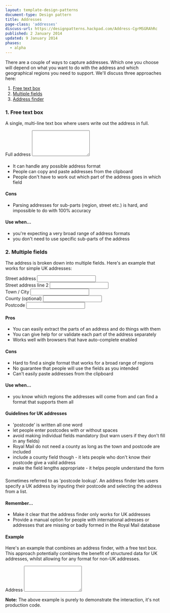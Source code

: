 ```yaml
---
layout: template-design-patterns
document-type: Design pattern
title: Addresses
page-class: 'addresses'
discuss-url: https://designpatterns.hackpad.com/Address-CgrMSGRAhRc
published: 2 January 2014
updated: 9 January 2014
phases:
  - alpha
---
```


There are a couple of ways to capture addresses. Which one you choose will depend on what you want to do with the address and which geographical regions you need to support. We'll discuss three approaches here:

1. [Free text box](#free-text-box)
2. [Multiple fields](#multiple-fields)
3. [Address finder](#address-finder)

<h3 class="heading-24">1. Free text box</h3>

A single, multi-line text box where users write out the address in full.

<div class="example">
  <form class="form">
    <div class="control">
      <label for="address">Full address</label>
      <textarea type="text" id="address" rows="5"></textarea>
    </div>
  </form>
</div>

<h4 class="heading-19"></h4>

* It can handle any possible address format
* People can copy and paste addresses from the clipboard
* People don't have to work out which part of the address goes in which field

<h4 class="heading-19">Cons</h4>

* Parsing addresses for sub-parts (region, street etc.) is hard, and impossible to do with 100% accuracy

<h4 class="heading-19">Use when...</h4>

* you're expecting a very broad range of address formats
* you don't need to use specific sub-parts of the address


<h3 class="heading-24">2. Multiple fields</h3>

The address is broken down into multiple fields. Here's an example that works for simple UK addresses:

<div class="example">
	<form class="form">
		<div class="control">
	  		<label for="ex2-street">Street address</label>
	  		<input type="text" id="ex2-street">
		</div>
		<div class="control">
	  		<label for="ex2-street2" class="visuallyhidden">Street address line 2</label>
	  		<input type="text" id="ex2-street2">
		</div>
		<div class="control">
	  		<label for="ex2-town">Town / City</label>
	  		<input type="text" id="ex2-town">
		</div>
		<div class="control">
	  		<label for="ex2-county">County (optional)</label>
	  		<input type="text" id="ex2-county">
		</div>
		<div class="control">
	  		<label for="ex2-postcode">Postcode</label>
	  		<input type="text" id="ex2-postcode" class="postcode">
		</div>
	</form>
</div>

<h4 class="heading-19">Pros</h4>

* You can easily extract the parts of an address and do things with them
* You can give help for or validate each part of the address separately
* Works well with browsers that have auto-complete enabled

<h4 class="heading-19">Cons</h4>

* Hard to find a single format that works for a broad range of regions
* No guarantee that people will use the fields as you intended
* Can't easily paste addresses from the clipboard

<h4 class="heading-19">Use when...</h4>

* you know which regions the addresses will come from and can find a format that supports them all

<h4 class="heading-19">Guidelines for UK addresses</h4>

* 'postcode' is written all one word
* let people enter postcodes with or without spaces
* avoid making individual fields mandatory (but warn users if they don't fill in any fields)
* Royal Mail do not need a county as long as the town and postcode are included
* include a county field though - it lets people who don't know their postcode give a valid address
* make the field lengths appropriate - it helps people understand the form


<h3 class="heading-24"></h3>

Sometimes referred to as 'postcode lookup'. An address finder lets users specify a UK address by inputing their postcode and selecting the address from a list.

<h4 class="heading-19">Remember...</h4>

* Make it clear that the address finder only works for UK addresses
* Provide a manual option for people with international adresses or addresses that are missing or badly formed in the Royal Mail database

<h4 class="heading-19">Example</h4>

Here's an example that combines an address finder, with a free text box. This approach potentially combines the benefit of structured data for UK addresses, whilst allowing for any format for non-UK addresses.

<div class="pattern-example">
	<form class="form">
		<div class="js-address-finder">
			<div class="control">
		  		<label for="address2">Address</label>
		  		<textarea type="text" id="address2" rows="5"></textarea>
			</div>
		</div>
	</form>
</div>

**Note:** The above example is purely to demonstrate the interaction, it's not production code.
